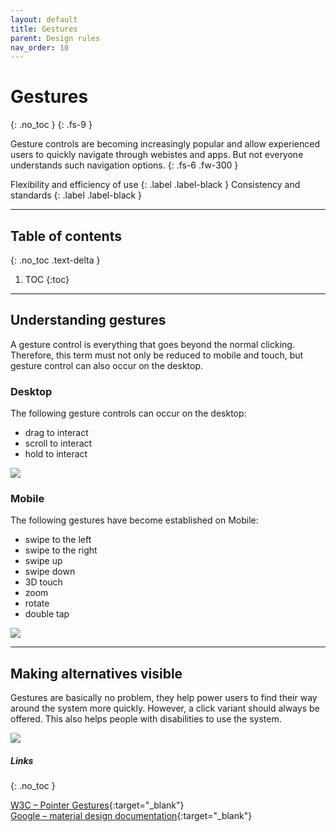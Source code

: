 ```yaml
---
layout: default
title: Gestures
parent: Design rules
nav_order: 10
---
```


# Gestures
{: .no_toc }
{: .fs-9 }

Gesture controls are becoming increasingly popular and allow experienced users to quickly navigate through webistes and apps. But not everyone understands such navigation options.
{: .fs-6 .fw-300 }

Flexibility and efficiency of use
{: .label .label-black }
Consistency and standards
{: .label .label-black }

---

## Table of contents
{: .no_toc .text-delta }

1. TOC
{:toc}


---

## Understanding gestures
A gesture control is everything that goes beyond the normal clicking. Therefore, this term must not only be reduced to mobile and touch, but gesture control can also occur on the desktop.

### Desktop

The following gesture controls can occur on the desktop:

- drag to interact
- scroll to interact
- hold to interact

![](//placehold.it/800x200)

### Mobile
The following gestures have become established on Mobile:

- swipe to the left
- swipe to the right
- swipe up
- swipe down
- 3D touch
- zoom
- rotate
- double tap

![](//placehold.it/800x200)

---

## Making alternatives visible
Gestures are basically no problem, they help power users to find their way around the system more quickly. However, a click variant should always be offered. This also helps people with disabilities to use the system.

![](//placehold.it/800x200)


##### Links
{: .no_toc }

[W3C – Pointer Gestures](https://www.w3.org/WAI/WCAG21/Understanding/pointer-gestures "W3C – Pointer Gestures"){:target="_blank"} <br>
[Google – material design documentation](https://material.io/design/interaction/gestures.html#principles "Google – material design documentation"){:target="_blank"} <br>


